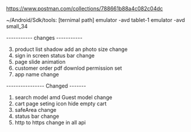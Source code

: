 https://www.postman.com/collections/788661b88a4c082c04dc

~/Android/Sdk/tools: [ternimal path]
emulator -avd tablet-1
emulator -avd small_34


----------- changes -----------

3. product list shadow add an photo size change
4. sign in screen status bar change
5. page slide animation
6. customer order pdf downlod permission set
7. app name change

---------------- Changed -------
1. search model amd Guest model  change
2. cart page seting icon hide empty cart
3. safeArea change
4. status bar change
5. http to https change in all api


